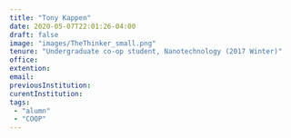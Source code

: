 ```yaml
---
title: "Tony Kappen"
date: 2020-05-07T22:01:26-04:00
draft: false
image: "images/TheThinker_small.png"
tenure: "Undergraduate co-op student, Nanotechnology (2017 Winter)"
office:
extention:
email:
previousInstitution: 
curentInstitution: 
tags: 
 - "alumn"
 - "COOP"
---
```


